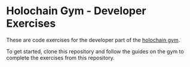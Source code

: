 # Holochain Gym - Developer Exercises

These are code exercises for the developer part of the [holochain gym](http://localhost:8000/developers/).

To get started, clone this repository and follow the guides on the gym to complete the exercises from this repository.
